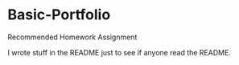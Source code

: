 # Basic-Portfolio
Recommended Homework Assignment

I wrote stuff in the README just to see if anyone read the README.